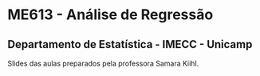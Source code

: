# ME613 - Análise de Regressão

## Departamento de Estatística - IMECC - Unicamp

Slides das aulas preparados pela professora Samara Kiihl.

